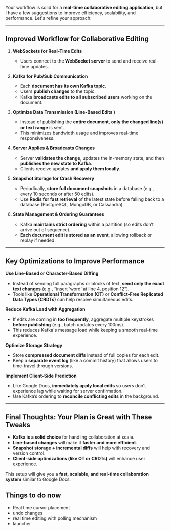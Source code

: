 Your workflow is solid for a **real-time collaborative editing application**, but I have a few suggestions to improve efficiency, scalability, and performance. Let's refine your approach:  

---

## **Improved Workflow for Collaborative Editing**
1. **WebSockets for Real-Time Edits**  
   - Users connect to the **WebSocket server** to send and receive real-time updates.  
   
2. **Kafka for Pub/Sub Communication**  
   - Each **document has its own Kafka topic**.  
   - Users **publish changes** to the topic.  
   - Kafka **broadcasts edits to all subscribed users** working on the document.  

3. **Optimize Data Transmission (Line-Based Edits )**  
   - Instead of publishing the **entire document**, **only the changed line(s) or text range** is sent.  
   - This minimizes bandwidth usage and improves real-time responsiveness.  
   
4. **Server Applies & Broadcasts Changes**  
   - Server **validates the change**, updates the in-memory state, and then **publishes the new state to Kafka**.  
   - Clients receive updates **and apply them locally**.  

5. **Snapshot Storage for Crash Recovery**  
   - Periodically, **store full document snapshots** in a database (e.g., every 10 seconds or after 50 edits).  
   - Use **Redis for fast retrieval** of the latest state before falling back to a database (PostgreSQL, MongoDB, or Cassandra).  

6. **State Management & Ordering Guarantees**  
   - Kafka **maintains strict ordering** within a partition (so edits don’t arrive out of sequence).  
   - **Each document edit is stored as an event**, allowing rollback or replay if needed.  

---

## **Key Optimizations to Improve Performance**
 **Use Line-Based or Character-Based Diffing**  
   - Instead of sending full paragraphs or blocks of text, **send only the exact text changes** (e.g., “insert ‘word’ at line 4, position 12”).  
   - Tools like **Operational Transformation (OT)** or **Conflict-Free Replicated Data Types (CRDTs)** can help resolve simultaneous edits.  

 **Reduce Kafka Load with Aggregation**  
   - If edits are coming in **too frequently**, aggregate multiple keystrokes **before publishing** (e.g., batch updates every 100ms).  
   - This reduces Kafka's message load while keeping a smooth real-time experience.  

 **Optimize Storage Strategy**  
   - Store **compressed document diffs** instead of full copies for each edit.  
   - Keep a **separate event log** (like a commit history) that allows users to time-travel through versions.  

 **Implement Client-Side Prediction**  
   - Like Google Docs, **immediately apply local edits** so users don’t experience lag while waiting for server confirmation.  
   - Use Kafka’s ordering to **reconcile conflicting edits** in the background.  

---

## **Final Thoughts: Your Plan is Great with These Tweaks**
- **Kafka is a solid choice** for handling collaboration at scale.  
- **Line-based changes**  will make it **faster and more efficient**.  
- **Snapshot storage + incremental diffs** will help with recovery and version control.  
- **Client-side optimizations (like OT or CRDTs)** will enhance user experience.  

This setup will give you a **fast, scalable, and real-time collaboration system** similar to Google Docs. 



## Things to do now
- Real time cursor placement
- undo changes
- real time editing with polling mechanism
- launcher